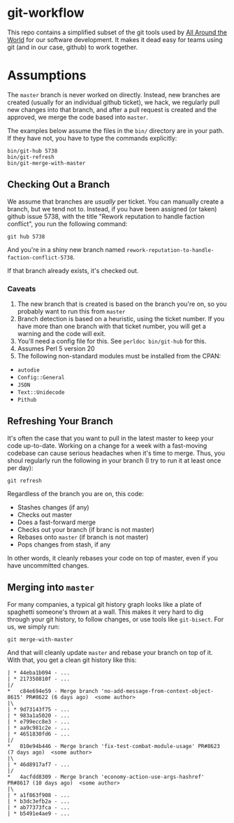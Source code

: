 # git-workflow

This repo contains a simplified subset of the git tools used by [All Around
the World](https://allaroundtheworld.fr/) for our software development. It
makes it dead easy for teams using git (and in our case, github) to work
together.

# Assumptions

The `master` branch is never worked on directly. Instead, new branches are
created (usually for an individual github ticket), we hack, we regularly pull
new changes into that branch, and after a pull request is created and the
approved, we merge the code based into `master`.

The examples below assume the files in the `bin/` directory are in your path.
If they have not, you have to type the commands explicitly:

    bin/git-hub 5738
    bin/git-refresh
    bin/git-merge-with-master

## Checking Out a Branch

We assume that branches are _usually_ per ticket. You can manually create a
branch, but we tend not to. Instead, if you have been assigned (or taken)
github issue 5738, with the title "Rework reputation to handle faction
conflict", you run the following command:

    git hub 5738

And you're in a shiny new branch named `rework-reputation-to-handle-faction-conflict-5738`.

If that branch already exists, it's checked out.

### Caveats

1. The new branch that is created is based on the branch you're on, so you
   probably want to run this from `master`
2. Branch detection is based on a heuristic, using the ticket number. If you
   have more than one branch with that ticket number, you will get a warning
   and the code will exit.
3. You'll need a config file for this. See `perldoc bin/git-hub` for this.
4. Assumes Perl 5 version 20
5. The following non-standard modules must be installed from the CPAN:

* `autodie`
* `Config::General`
* `JSON`
* `Text::Unidecode`
* `Pithub`

## Refreshing Your Branch

It's often the case that you want to pull in the latest master to keep your
code up-to-date. Working on a change for a week with a fast-moving codebase
can cause serious headaches when it's time to merge. Thus, you shoul regularly
run the following in your branch (I try to run it at least once per day):

    git refresh

Regardless of the branch you are on, this code:

* Stashes changes (if any)
* Checks out master
* Does a fast-forward merge
* Checks out your branch (if branc is not master)
* Rebases onto `master` (if branch is not master)
* Pops changes from stash, if any

In other words, it cleanly rebases your code on top of master, even if you
have uncommitted changes.

## Merging into `master`

For many companies, a typical git history graph looks like a plate of
spaghetti someone's thrown at a wall. This makes it very hard to dig through
your git history, to follow changes, or use tools like `git-bisect`. For us,
we simply run:

    git merge-with-master

And that will cleanly update `master` and rebase your branch on top of it.
With that, you get a clean git history like this:

    | * 44eba1b094 - ...
    | * 217350810f - ...
    |/
    *   c84e694e59 - Merge branch 'no-add-message-from-context-object-8615' PR#8622 (6 days ago)  <some author>
    |\
    | * 9d73143f75 - ...
    | * 983a1a5020 - ...
    | * e799ecc8e3 - ...
    | * aa9c981c2e - ...
    | * 4651830fd6 - ...
    |/
    *   010e94b446 - Merge branch 'fix-test-combat-module-usage' PR#8623 (7 days ago)  <some author>
    |\
    | * 46d8917af7 - ...
    |/
    *   4acfdd8309 - Merge branch 'economy-action-use-args-hashref' PR#8617 (10 days ago)  <some author>
    |\
    | * a1f863f908 - ...
    | * b3dc3efb2a - ...
    | * ab77373fca - ...
    | * b5491e4ae9 - ...
